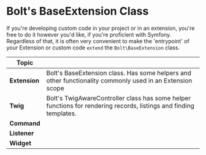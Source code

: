 Bolt's BaseExtension Class
==========================

If you're developing custom code in your project or in an extension, you're
free to do it however you'd like, if you're proficient with Symfony. Regardless
of that, it is often very convenient to make the 'entrypoint' of your Extension
or custom code `extend` the `Bolt\BaseExtension` class.

| Topic |    |
|-------|----|
| **Extension** | Bolt's BaseExtension class. Has some helpers and other functionality commonly used in an Extension scope |
| **Twig** | Bolt's TwigAwareController class has some helper functions for rendering records, listings and finding templates. |
| **Command** |
| **Listener** |
| **Widget** |
